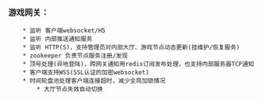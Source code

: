 ### 游戏网关：
		* 监听 客户端websocket/H5
		* 监听 内部推送通知服务
		* 监听 HTTP(S)，支持管理员对内部大厅、游戏节点动态更新(挂维护/恢复服务)
		* zookeeper 负责节点服务注册/发现
		* 顶号处理(异地登陆)，跨网关通知用redis订阅发布处理，也支持内部服务器TCP通知
		* 客户端支持WSS(SSL认证的加密websocket)
		* 时间轮盘池处理客户端连接超时，减少全局加锁情况
            * 大厅节点失效自动切换
